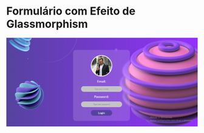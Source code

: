 <h1>
Formulário com Efeito de Glassmorphism
</h1>

![Homepage](glassmorphism-CSS\imgs\Capturar.PNG)



